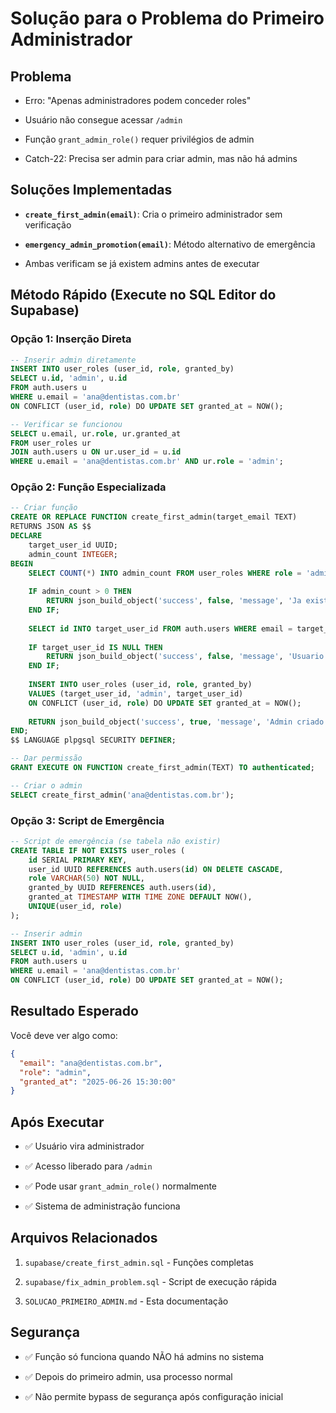 # Solução para o Problema do Primeiro Administrador


## Problema


- Erro: "Apenas administradores podem conceder roles"

- Usuário não consegue acessar `/admin`

- Função `grant_admin_role()` requer privilégios de admin

- Catch-22: Precisa ser admin para criar admin, mas não há admins


## Soluções Implementadas


- **`create_first_admin(email)`**: Cria o primeiro administrador sem verificação

- **`emergency_admin_promotion(email)`**: Método alternativo de emergência

- Ambas verificam se já existem admins antes de executar


## Método Rápido (Execute no SQL Editor do Supabase)


### Opção 1: Inserção Direta


```sql
-- Inserir admin diretamente
INSERT INTO user_roles (user_id, role, granted_by)
SELECT u.id, 'admin', u.id
FROM auth.users u 
WHERE u.email = 'ana@dentistas.com.br'
ON CONFLICT (user_id, role) DO UPDATE SET granted_at = NOW();

-- Verificar se funcionou
SELECT u.email, ur.role, ur.granted_at
FROM user_roles ur
JOIN auth.users u ON ur.user_id = u.id
WHERE u.email = 'ana@dentistas.com.br' AND ur.role = 'admin';

```


### Opção 2: Função Especializada


```sql
-- Criar função
CREATE OR REPLACE FUNCTION create_first_admin(target_email TEXT)
RETURNS JSON AS $$
DECLARE
    target_user_id UUID;
    admin_count INTEGER;
BEGIN
    SELECT COUNT(*) INTO admin_count FROM user_roles WHERE role = 'admin';
    
    IF admin_count > 0 THEN
        RETURN json_build_object('success', false, 'message', 'Ja existem admins');
    END IF;
    
    SELECT id INTO target_user_id FROM auth.users WHERE email = target_email;
    
    IF target_user_id IS NULL THEN
        RETURN json_build_object('success', false, 'message', 'Usuario nao encontrado');
    END IF;
    
    INSERT INTO user_roles (user_id, role, granted_by)
    VALUES (target_user_id, 'admin', target_user_id)
    ON CONFLICT (user_id, role) DO UPDATE SET granted_at = NOW();
    
    RETURN json_build_object('success', true, 'message', 'Admin criado');
END;
$$ LANGUAGE plpgsql SECURITY DEFINER;

-- Dar permissão
GRANT EXECUTE ON FUNCTION create_first_admin(TEXT) TO authenticated;

-- Criar o admin
SELECT create_first_admin('ana@dentistas.com.br');

```


### Opção 3: Script de Emergência


```sql
-- Script de emergência (se tabela não existir)
CREATE TABLE IF NOT EXISTS user_roles (
    id SERIAL PRIMARY KEY,
    user_id UUID REFERENCES auth.users(id) ON DELETE CASCADE,
    role VARCHAR(50) NOT NULL,
    granted_by UUID REFERENCES auth.users(id),
    granted_at TIMESTAMP WITH TIME ZONE DEFAULT NOW(),
    UNIQUE(user_id, role)
);

-- Inserir admin
INSERT INTO user_roles (user_id, role, granted_by)
SELECT u.id, 'admin', u.id
FROM auth.users u 
WHERE u.email = 'ana@dentistas.com.br'
ON CONFLICT (user_id, role) DO UPDATE SET granted_at = NOW();

```


## Resultado Esperado

Você deve ver algo como:


```json
{
  "email": "ana@dentistas.com.br",
  "role": "admin", 
  "granted_at": "2025-06-26 15:30:00"
}

```


## Após Executar


- ✅ Usuário vira administrador

- ✅ Acesso liberado para `/admin`

- ✅ Pode usar `grant_admin_role()` normalmente

- ✅ Sistema de administração funciona


## Arquivos Relacionados


1. `supabase/create_first_admin.sql` - Funções completas

2. `supabase/fix_admin_problem.sql` - Script de execução rápida

3. `SOLUCAO_PRIMEIRO_ADMIN.md` - Esta documentação


## Segurança


- ✅ Função só funciona quando NÃO há admins no sistema

- ✅ Depois do primeiro admin, usa processo normal

- ✅ Não permite bypass de segurança após configuração inicial
